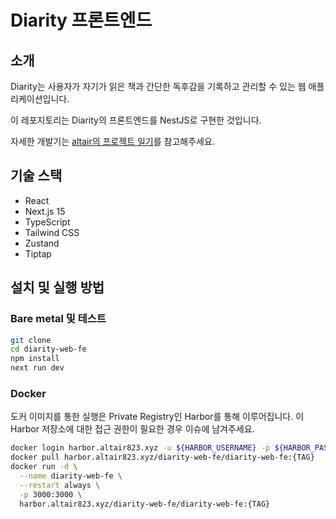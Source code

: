 # Diarity 프론트엔드

## 소개 

Diarity는 사용자가 자기가 읽은 책과 간단한 독후감을 기록하고 관리할 수 있는 웹 애플리케이션입니다.

이 레포지토리는 Diarity의 프론트엔드를 NestJS로 구현한 것입니다.

자세한 개발기는 [altair의 프로젝트 일기](https://altair823.tistory.com/)를 참고해주세요.

## 기술 스택

- React
- Next.js 15
- TypeScript
- Tailwind CSS
- Zustand
- Tiptap

## 설치 및 실행 방법

### Bare metal 및 테스트

```bash
git clone
cd diarity-web-fe
npm install
next run dev
```

### Docker

도커 이미지를 통한 실행은 Private Registry인 Harbor를 통해 이루어집니다.
이 Harbor 저장소에 대한 접근 권한이 필요한 경우 이슈에 남겨주세요.

```bash
docker login harbor.altair823.xyz -u ${HARBOR_USERNAME} -p ${HARBOR_PASSWORD}
docker pull harbor.altair823.xyz/diarity-web-fe/diarity-web-fe:{TAG}
docker run -d \
  --name diarity-web-fe \
  --restart always \
  -p 3000:3000 \
  harbor.altair823.xyz/diarity-web-fe/diarity-web-fe:{TAG}
```